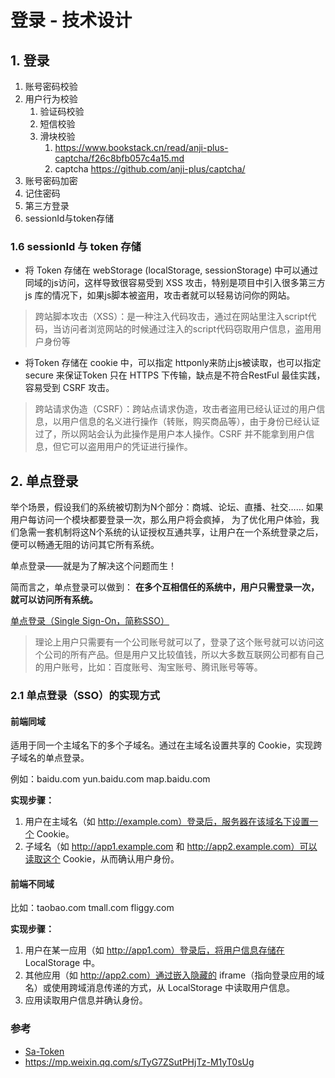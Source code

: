 # 登录 - 技术设计

## 1. 登录

1. 账号密码校验
2. 用户行为校验
	1. 验证码校验
	2. 短信校验
	3. 滑块校验 
	    1. https://www.bookstack.cn/read/anji-plus-captcha/f26c8bfb057c4a15.md
		2. captcha https://github.com/anji-plus/captcha/
3. 账号密码加密
4. 记住密码
5. 第三方登录
6. sessionId与token存储


### 1.6 sessionId 与 token 存储

* 将 Token 存储在 webStorage (localStorage, sessionStorage) 中可以通过同域的js访问，这样导致很容易受到 XSS 攻击，特别是项目中引入很多第三方 js 库的情况下，如果js脚本被盗用，攻击者就可以轻易访问你的网站。

> 跨站脚本攻击（XSS）：是一种注入代码攻击，通过在网站里注入script代码，当访问者浏览网站的时候通过注入的script代码窃取用户信息，盗用用户身份等

* 将Token 存储在 cookie 中，可以指定 httponly来防止js被读取，也可以指定 secure 来保证Token 只在 HTTPS 下传输，缺点是不符合RestFul 最佳实践，容易受到 CSRF 攻击。

> 跨站请求伪造（CSRF）：跨站点请求伪造，攻击者盗用已经认证过的用户信息，以用户信息的名义进行操作（转账，购买商品等），由于身份已经认证过了，所以网站会认为此操作是用户本人操作。CSRF 并不能拿到用户信息，但它可以盗用用户的凭证进行操作。

## 2. 单点登录

举个场景，假设我们的系统被切割为N个部分：商城、论坛、直播、社交…… 如果用户每访问一个模块都要登录一次，那么用户将会疯掉， 为了优化用户体验，我们急需一套机制将这N个系统的认证授权互通共享，让用户在一个系统登录之后，便可以畅通无阻的访问其它所有系统。

单点登录——就是为了解决这个问题而生！

简而言之，单点登录可以做到： **在多个互相信任的系统中，用户只需登录一次，就可以访问所有系统。**

[单点登录（Single Sign-On，简称SSO）](https://sa-token.cc/doc.html#/sso/readme)

>理论上用户只需要有一个公司账号就可以了，登录了这个账号就可以访问这个公司的所有产品。但是用户又比较值钱，所以大多数互联网公司都有自己的用户账号，比如：百度账号、淘宝账号、腾讯账号等等。

### 2.1 单点登录（SSO）的实现方式

#### 前端同域

适用于同一个主域名下的多个子域名。通过在主域名设置共享的 Cookie，实现跨子域名的单点登录。

例如：baidu.com yun.baidu.com map.baidu.com

**实现步骤：**

1. 用户在主域名（如 http://example.com）登录后，服务器在该域名下设置一个 Cookie。
2. 子域名（如 http://app1.example.com 和 http://app2.example.com）可以读取这个 Cookie，从而确认用户身份。

#### 前端不同域

比如：taobao.com tmall.com fliggy.com

**实现步骤：**

1. 用户在某一应用（如 http://app1.com）登录后，将用户信息存储在 LocalStorage 中。
2. 其他应用（如 http://app2.com）通过嵌入隐藏的 iframe（指向登录应用的域名）或使用跨域消息传递的方式，从 LocalStorage 中读取用户信息。
3. 应用读取用户信息并确认身份。

### 参考

* [Sa-Token](https://sa-token.cc/doc.html)
* https://mp.weixin.qq.com/s/TyG7ZSutPHjTz-M1yT0sUg